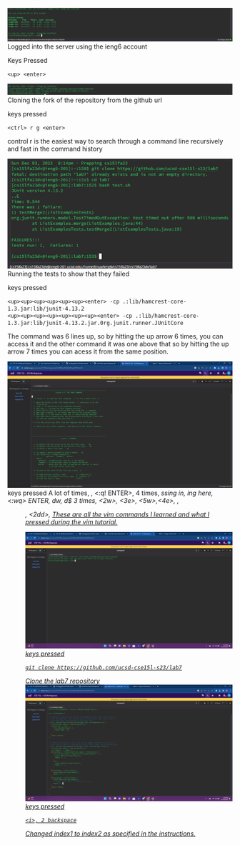 ![image](labreportredo.png)
Logged into the server using the ieng6 account

Keys Pressed 
```
<up> <enter>
```
![image](labreportredo1.png)
Cloning the fork of the repository from the github url

keys pressed
```
<ctrl> r g <enter>
```
control r is the easiest way to search through a command line recursively and fast in the command history


![image](labreportredo2.png)
Running the tests to show that they failed

keys pressed
```
<up><up><up><up><up><up><enter> -cp .:lib/hamcrest-core-1.3.jar:lib/junit-4.13.2
<up><up><up><up><up><up><up><enter> -cp .:lib/hamcrest-core-1.3.jar:lib/junit-4.13.2.jar.0rg.junit.runner.JUnitCore
```
The command was 6 lines up, so by hitting the up arrow 6 times, you can access it and the other command it was one above that so by hitting the up arrow 7 times you can acess it from the same position. 

![image](labreport4.4.png)
keys pressed
<j> A lot of times, <ESC>, <:q! ENTER>, <x> <backspace> 4 times, <i> ssing in, <a> ing here, <:wq> ENTER, <ESC> dw, d$ 3 times, <2w>, <3e>, <5w>,<4e>, <d2w>, <dd>, <2dd>, <U>
These are all the vim commands I learned and what I pressed during the vim tutorial. 

![image](labreport4.5.png)
keys pressed
```
git clone https://github.com/ucsd-cse15l-s23/lab7
```
Clone the lab7 repository
![image](labreport4.6.png)
keys pressed
```
<i>, 2 backspace
```
Changed index1 to index2 as specified in the instructions.
